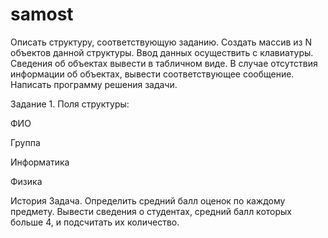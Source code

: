 # samost
Описать структуру, соответствующую заданию. Создать массив из N объектов данной структуры. Ввод данных осуществить с клавиатуры. Сведения об объектах вывести в табличном виде. В случае отсутствия информации об объектах, вывести соответствующее сообщение. Написать программу решения задачи.

Задание 1. Поля структуры: 

ФИО

Группа

Информатика

Физика

История
Задача. Определить средний балл оценок по каждому предмету.  Вывести сведения о студентах, средний балл которых больше 4, и подсчитать их количество.
